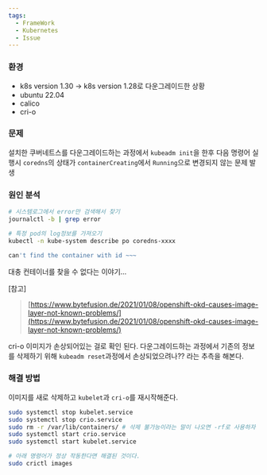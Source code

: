```yaml
---
tags:
  - FrameWork
  - Kubernetes
  - Issue
---
```

### 환경
* k8s version 1.30 -> k8s version 1.28로 다운그레이드한 상황
* ubuntu 22.04
* calico
* cri-o

### 문제
설치한 쿠버네트스를 다운그레이드하는 과정에서 `kubeadm init`을 한후 다음 명령어 실행시 `coredns`의 상태가 `containerCreating`에서 `Running`으로 변경되지 않는 문제 발생

### 원인 분석
```bash
# 시스템로그에서 error만 검색해서 찾기
journalctl -b | grep error

# 특정 pod의 log정보를 가져오기
kubectl -n kube-system describe po coredns-xxxx
```

```bash
can't find the container with id ~~~
```

대충 컨테이너를 찾을 수 없다는 이야기...

\[참고]
> [https://www.bytefusion.de/2021/01/08/openshift-okd-causes-image-layer-not-known-problems/](https://www.bytefusion.de/2021/01/08/openshift-okd-causes-image-layer-not-known-problems/)

cri-o 이미지가 손상되어있는 걸로 확인 된다.
다운그레이드하는 과정에서 기존의 정보를 삭제하기 위해 `kubeadm reset`과정에서 손상되었으려나?? 라는 추측을 해본다.

### 해결 방법
이미지를 새로 삭제하고 `kubelet`과 `cri-o`를 재시작해준다.

```bash
sudo systemctl stop kubelet.service
sudo systemctl stop crio.service
sudo rm -r /var/lib/containers/ # 삭제 불가능이라는 말이 나오면 -rf로 사용하자
sudo systemctl start crio.service
sudo systemctl start kubelet.service

# 아래 명령어가 정상 작동한다면 해결된 것이다.
sudo crictl images
```